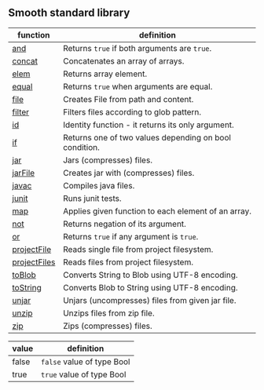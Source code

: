 

Smooth standard library
---------------------
| function                            | definition                                             |
|-------------------------------------|--------------------------------------------------------|
| [and](api/and.md)                   | Returns `true` if both arguments are `true`.           |
| [concat](api/concat.md)             | Concatenates an array of arrays.                       |
| [elem](api/elem.md)                 | Returns array element.                                 |
| [equal](api/equal.md)               | Returns `true` when arguments are equal.               |
| [file](api/file.md)                 | Creates File from path and content.                    |
| [filter](api/filter.md)             | Filters files according to glob pattern.               |
| [id](api/id.md)                     | Identity function - it returns its only argument.      |
| [if](api/if.md)                     | Returns one of two values depending on bool condition. |
| [jar](api/jar.md)                   | Jars (compresses) files.                               |
| [jarFile](api/jarFile.md)           | Creates jar with (compresses) files.                   |
| [javac](api/javac.md)               | Compiles java files.                                   |
| [junit](api/junit.md)               | Runs junit tests.                                      |
| [map](api/map.md)                   | Applies given function to each element of an array.    |
| [not](api/not.md)                   | Returns negation of its argument.                      |
| [or](api/or.md)                     | Returns `true` if any argument is `true`.              |
| [projectFile](api/projectFile.md)   | Reads single file from project filesystem.             |
| [projectFiles](api/projectFiles.md) | Reads files from project filesystem.                   |
| [toBlob](api/toBlob.md)             | Converts String to Blob using UTF-8 encoding.          |
| [toString](api/toString.md)         | Converts Blob to String using UTF-8 encoding.          |
| [unjar](api/unjar.md)               | Unjars (uncompresses) files from given jar file.       |
| [unzip](api/unzip.md)               | Unzips files from zip file.                            |
| [zip](api/zip.md)                   | Zips (compresses) files.                               |

| value                 | definition                 |
|-----------------------|----------------------------|
| false                 | `false` value of type Bool |
| true                  | `true` value of type Bool  |
